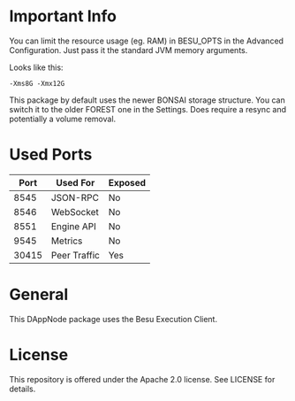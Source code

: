 # Important Info

You can limit the resource usage (eg. RAM) in BESU_OPTS in the Advanced Configuration. Just pass it the standard JVM memory arguments.

Looks like this:

```
-Xms8G -Xmx12G
```

This package by default uses the newer BONSAI storage structure. You can switch it to the older FOREST one in the Settings. Does require a resync and potentially a volume removal.

# Used Ports

| Port  | Used For     | Exposed |
| ----- | ------------ | ------- |
| 8545  | JSON-RPC     | No      |
| 8546  | WebSocket    | No      |
| 8551  | Engine API   | No      |
| 9545  | Metrics      | No      |
| 30415 | Peer Traffic | Yes     |

# General

This DAppNode package uses the Besu Execution Client.

# License

This repository is offered under the Apache 2.0 license. See LICENSE for details.
